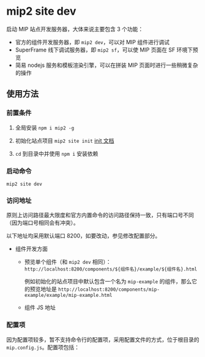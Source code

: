# mip2 site dev

启动 MIP 站点开发服务器，大体来说主要包含 3 个功能：

* 官方的组件开发服务器，即 `mip2 dev`，可以对 MIP 组件进行调试
* SuperFrame 线下调试服务器，即 `mip2 sf`，可以使 MIP 页面在 SF 环境下预览
* 简易 nodejs 服务和模板渲染引擎，可以在拼装 MIP 页面时进行一些稍微复杂的操作

## 使用方法

### 前置条件

1. 全局安装 `npm i mip2 -g`

2. 初始化站点项目 `mip2 site init` [init 文档](https://github.com/mipengine/mip-cli-plugin-site/blob/master/doc/init.md)

3. `cd` 到目录中并使用 `npm i` 安装依赖

### 启动命令

`mip2 site dev`

### 访问地址

原则上访问路径最大限度和官方内置命令的访问路径保持一致，只有端口号不同（因为端口号相同会有冲突）。

以下地址均采用默认端口 8200，如要改动，参见修改配置部分。

* 组件开发方面

  * 预览单个组件（和 `mip2 dev` 相同）：`http://localhost:8200/components/${组件名}/example/${组件名}.html`

    例如初始化的站点项目中默认包含一个名为 `mip-example` 的组件，那么它的预览地址是 `http://localhost:8200/components/mip-example/example/mip-example.html`

  * 组件 JS 地址

### 配置项

因为配置项较多，暂不支持命令行的配置项，采用配置文件的方式，位于根目录的 `mip.config.js`。配置项包括：
